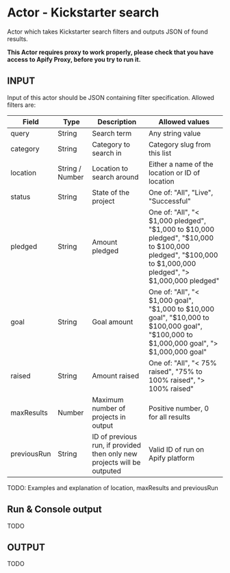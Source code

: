 # Actor - Kickstarter search

Actor which takes Kickstarter search filters and outputs JSON of found results.

**This Actor requires proxy to work properly, please check that you have access to Apify Proxy, before you try to run it.**

## INPUT

Input of this actor should be JSON containing filter specification. Allowed filters are:

| Field | Type | Description | Allowed values |
| ----- | ---- | ----------- | -------------- |
| query | String | Search term | Any string value |
| category | String | Category to search in | Category slug from this list |
| location | String / Number | Location to search around | Either a name of the location or ID of location |
| status | String | State of the project | One of: "All", "Live", "Successful" |
| pledged | String | Amount pledged | One of: "All", "< $1,000 pledged", "$1,000 to $10,000 pledged", "$10,000 to $100,000 pledged", "$100,000 to $1,000,000 pledged", "> $1,000,000 pledged" |
| goal | String | Goal amount | One of: "All", "< $1,000 goal", "$1,000 to $10,000 goal", "$10,000 to $100,000 goal", "$100,000 to $1,000,000 goal", "> $1,000,000 goal" |
| raised | String | Amount raised | One of: "All", "< 75% raised", "75% to 100% raised", "> 100% raised" |
| maxResults | Number | Maximum number of projects in output | Positive number, 0 for all results |
| previousRun | String | ID of previous run, if provided then only new projects will be outputed | Valid ID of run on Apify platform |

TODO: Examples and explanation of location, maxResults and previousRun

## Run & Console output

TODO

## OUTPUT

TODO
